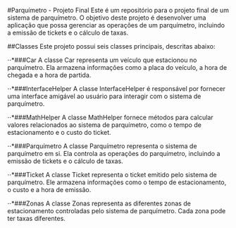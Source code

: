 #Parquímetro - Projeto Final
Este é um repositório para o projeto final de um sistema de parquímetro. O objetivo deste projeto é desenvolver uma aplicação que possa gerenciar as operações de um parquímetro, incluindo a emissão de tickets e o cálculo de taxas.

##Classes
Este projeto possui seis classes principais, descritas abaixo:

⋅⋅*###Car
A classe Car representa um veículo que estacionou no parquímetro. Ela armazena informações como a placa do veículo, a hora de chegada e a hora de partida.

⋅⋅*###InterfaceHelper
A classe InterfaceHelper é responsável por fornecer uma interface amigável ao usuário para interagir com o sistema de parquímetro.

⋅⋅*###MathHelper
A classe MathHelper fornece métodos para calcular valores relacionados ao sistema de parquímetro, como o tempo de estacionamento e o custo do ticket.

⋅⋅*###Parquímetro
A classe Parquímetro representa o sistema de parquímetro em si. Ela controla as operações do parquímetro, incluindo a emissão de tickets e o cálculo de taxas.

⋅⋅*###Ticket
A classe Ticket representa o ticket emitido pelo sistema de parquímetro. Ele armazena informações como o tempo de estacionamento, o custo e a hora de emissão.

⋅⋅*###Zonas
A classe Zonas representa as diferentes zonas de estacionamento controladas pelo sistema de parquímetro. Cada zona pode ter taxas diferentes.

